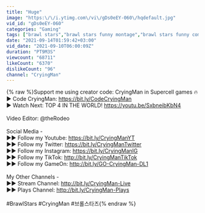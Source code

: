 ```yaml
---
title: "Huge"
image: "https:\/\/i.ytimg.com\/vi\/gDs0eEY-060\/hqdefault.jpg"
vid_id: "gDs0eEY-060"
categories: "Gaming"
tags: ["brawl stars","brawl stars funny montage","brawl stars funny compilation"]
date: "2021-09-14T01:59:42+03:00"
vid_date: "2021-09-10T06:00:09Z"
duration: "PT9M3S"
viewcount: "68711"
likeCount: "6370"
dislikeCount: "96"
channel: "CryingMan"
---
```

{% raw %}Support me using creator code: CryingMan in Supercell games 🔥<br />► Code CryingMan: <a rel="nofollow" target="blank" href="https://bit.ly/CodeCryingMan">https://bit.ly/CodeCryingMan</a><br />► Watch Next: TOP 4 IN THE WORLD! <a rel="nofollow" target="blank" href="https://youtu.be/SxbneibKbN4">https://youtu.be/SxbneibKbN4</a><br /><br />Video Editor: @theRodeo <br /><br />Social Media -<br />►► Follow my Youtube: <a rel="nofollow" target="blank" href="https://bit.ly/CryingManYT">https://bit.ly/CryingManYT</a><br />►► Follow my Twitter: <a rel="nofollow" target="blank" href="https://bit.ly/CryingManTwitter">https://bit.ly/CryingManTwitter</a><br />►► Follow my Instagram: <a rel="nofollow" target="blank" href="https://bit.ly/CryingManIG">https://bit.ly/CryingManIG</a><br />►► Follow my TikTok: <a rel="nofollow" target="blank" href="http://bit.ly/CryingManTikTok">http://bit.ly/CryingManTikTok</a><br />►► Follow my GameOn: <a rel="nofollow" target="blank" href="http://bit.ly/GO-CryingMan-DL1">http://bit.ly/GO-CryingMan-DL1</a><br /><br />My Other Channels -<br />►► Stream Channel: <a rel="nofollow" target="blank" href="http://bit.ly/CryingMan-Live">http://bit.ly/CryingMan-Live</a><br />►► Plays Channel: <a rel="nofollow" target="blank" href="http://bit.ly/CryingMan-Plays">http://bit.ly/CryingMan-Plays</a><br /><br />#BrawlStars #CryingMan #브롤스타즈{% endraw %}
